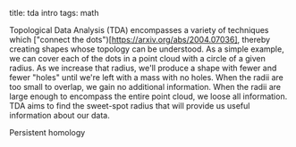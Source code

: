 title: tda intro
tags: math

Topological Data Analysis (TDA) encompasses a variety of techniques which ["connect the dots")[https://arxiv.org/abs/2004.07036], thereby creating shapes whose topology can be understood. As a simple example, we can cover each of the dots in a point cloud with a circle of a given radius. As we increase that radius, we'll produce a shape with fewer and fewer "holes" until we're left with a mass with no holes. When the radii are too small to overlap, we gain no additional information. When the radii are large enough to encompass the entire point cloud, we loose all information. TDA aims to find the sweet-spot radius that will provide us useful information about our data.

Persistent homology
